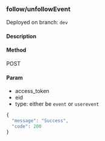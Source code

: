 ### **follow/unfollowEvent**

Deployed on branch: `dev`

#### **Description**

#### **Method**

POST

#### **Param**

- access_token
- eid
- type: either be `event` or `userevent`

```javascript
{
  "message": "Success",
  "code": 200
}
```
